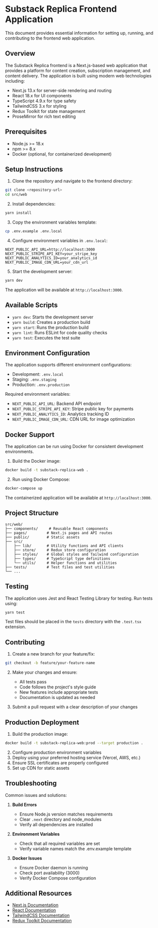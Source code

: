 # Substack Replica Frontend Application

This document provides essential information for setting up, running, and contributing to the frontend web application.

## Overview

The Substack Replica frontend is a Next.js-based web application that provides a platform for content creation, subscription management, and content delivery. The application is built using modern web technologies including:

- Next.js 13.x for server-side rendering and routing
- React 18.x for UI components
- TypeScript 4.9.x for type safety
- TailwindCSS 3.x for styling
- Redux Toolkit for state management
- ProseMirror for rich text editing

## Prerequisites

- Node.js >= 18.x
- npm >= 8.x
- Docker (optional, for containerized development)

## Setup Instructions

1. Clone the repository and navigate to the frontend directory:
```bash
git clone <repository-url>
cd src/web
```

2. Install dependencies:
```bash
yarn install
```

3. Copy the environment variables template:
```bash
cp .env.example .env.local
```

4. Configure environment variables in `.env.local`:
```env
NEXT_PUBLIC_API_URL=http://localhost:3000
NEXT_PUBLIC_STRIPE_API_KEY=your_stripe_key
NEXT_PUBLIC_ANALYTICS_ID=your_analytics_id
NEXT_PUBLIC_IMAGE_CDN_URL=your_cdn_url
```

5. Start the development server:
```bash
yarn dev
```

The application will be available at `http://localhost:3000`.

## Available Scripts

- `yarn dev`: Starts the development server
- `yarn build`: Creates a production build
- `yarn start`: Runs the production build
- `yarn lint`: Runs ESLint for code quality checks
- `yarn test`: Executes the test suite

## Environment Configuration

The application supports different environment configurations:

- Development: `.env.local`
- Staging: `.env.staging`
- Production: `.env.production`

Required environment variables:
- `NEXT_PUBLIC_API_URL`: Backend API endpoint
- `NEXT_PUBLIC_STRIPE_API_KEY`: Stripe public key for payments
- `NEXT_PUBLIC_ANALYTICS_ID`: Analytics tracking ID
- `NEXT_PUBLIC_IMAGE_CDN_URL`: CDN URL for image optimization

## Docker Support

The application can be run using Docker for consistent development environments.

1. Build the Docker image:
```bash
docker build -t substack-replica-web .
```

2. Run using Docker Compose:
```bash
docker-compose up
```

The containerized application will be available at `http://localhost:3000`.

## Project Structure

```
src/web/
├── components/     # Reusable React components
├── pages/         # Next.js pages and API routes
├── public/        # Static assets
├── src/
│   ├── lib/       # Utility functions and API clients
│   ├── store/     # Redux store configuration
│   ├── styles/    # Global styles and Tailwind configuration
│   ├── types/     # TypeScript type definitions
│   └── utils/     # Helper functions and utilities
├── tests/         # Test files and test utilities
└── ...
```

## Testing

The application uses Jest and React Testing Library for testing. Run tests using:

```bash
yarn test
```

Test files should be placed in the `tests` directory with the `.test.tsx` extension.

## Contributing

1. Create a new branch for your feature/fix:
```bash
git checkout -b feature/your-feature-name
```

2. Make your changes and ensure:
   - All tests pass
   - Code follows the project's style guide
   - New features include appropriate tests
   - Documentation is updated as needed

3. Submit a pull request with a clear description of your changes

## Production Deployment

1. Build the production image:
```bash
docker build -t substack-replica-web:prod --target production .
```

2. Configure production environment variables
3. Deploy using your preferred hosting service (Vercel, AWS, etc.)
4. Ensure SSL certificates are properly configured
5. Set up CDN for static assets

## Troubleshooting

Common issues and solutions:

1. **Build Errors**
   - Ensure Node.js version matches requirements
   - Clear `.next` directory and node_modules
   - Verify all dependencies are installed

2. **Environment Variables**
   - Check that all required variables are set
   - Verify variable names match the .env.example template

3. **Docker Issues**
   - Ensure Docker daemon is running
   - Check port availability (3000)
   - Verify Docker Compose configuration

## Additional Resources

- [Next.js Documentation](https://nextjs.org/docs)
- [React Documentation](https://reactjs.org/docs)
- [TailwindCSS Documentation](https://tailwindcss.com/docs)
- [Redux Toolkit Documentation](https://redux-toolkit.js.org)